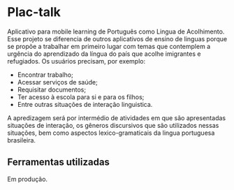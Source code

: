 # Plac-talk

Aplicativo para mobile learning de Português como Lingua de Acolhimento. Esse projeto se diferencia de outros aplicativos de ensino de linguas porque se propõe a trabalhar em primeiro lugar com temas que contemplem a urgência do aprendizado da língua do país que acolhe imigrantes e refugiados. Os usuários precisam, por exemplo:

- Encontrar trabalho;
- Acessar serviços de saúde;
- Requisitar documentos;
- Ter acesso à escola para si e para os filhos;
- Entre outras situações de interação linguistica.

A apredizagem será por intermédio de atividades em que são apresentadas situações de interação, os gêneros discursivos que são utilizados nessas situações, bem como aspectos lexico-gramaticais da lingua portuguesa brasileira.

## Ferramentas utilizadas

Em produção.
